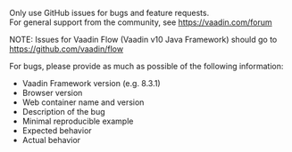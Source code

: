 Only use GitHub issues for bugs and feature requests.   
For general support from the community, see https://vaadin.com/forum

NOTE: Issues for Vaadin Flow (Vaadin v10 Java Framework) should go to https://github.com/vaadin/flow

For bugs, please provide as much as possible of the following information:
- Vaadin Framework version (e.g. 8.3.1)
- Browser version
- Web container name and version
- Description of the bug
- Minimal reproducible example
- Expected behavior
- Actual behavior
